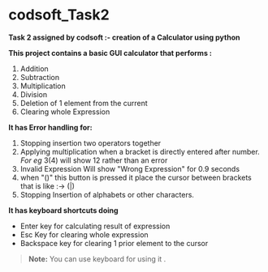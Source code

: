 # codsoft_Task2
**Task 2 assigned by codsoft :- creation of a Calculator using python**

**This project contains a basic GUI calculator that performs :**
  1. Addition
  2. Subtraction
  3. Multiplication
  4. Division
  5. Deletion of 1 element from the current
  6. Clearing whole Expression
  
**It has Error handling for:**
  1. Stopping insertion two operators together
  2. Applying multiplication when a bracket is directly entered after number. _For eg_ 3(4) will show 12 rather than an error
  3. Invalid Expression Will show "Wrong Expression" for 0.9 seconds
  4. when "()" this button is pressed it place the cursor between brackets that is like :-> (|) 
  5. Stopping Insertion of alphabets or other characters.
  
**It has keyboard shortcuts doing**
  - Enter key for calculating result of expression
  - Esc Key for clearing whole expression
  - Backspace key for clearing 1 prior element to the cursor
> **Note:** You can use keyboard for using it .
